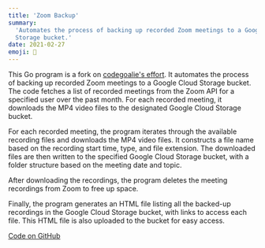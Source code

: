 ```yaml
---
title: 'Zoom Backup'
summary:
  'Automates the process of backing up recorded Zoom meetings to a Google Cloud
  Storage bucket.'
date: 2021-02-27
emoji: 💾
---
```


This Go program is a fork on
[codegoalie's effort](https://github.com/codegoalie/zoom-backup). It automates
the process of backing up recorded Zoom meetings to a Google Cloud Storage
bucket. The code fetches a list of recorded meetings from the Zoom API for a
specified user over the past month. For each recorded meeting, it downloads the
MP4 video files to the designated Google Cloud Storage bucket.

For each recorded meeting, the program iterates through the available recording
files and downloads the MP4 video files. It constructs a file name based on the
recording start time, type, and file extension. The downloaded files are then
written to the specified Google Cloud Storage bucket, with a folder structure
based on the meeting date and topic.

After downloading the recordings, the program deletes the meeting recordings
from Zoom to free up space.

Finally, the program generates an HTML file listing all the backed-up recordings
in the Google Cloud Storage bucket, with links to access each file. This HTML
file is also uploaded to the bucket for easy access.

[Code on GitHub](https://github.com/hirefrank/zoom-backup/)
